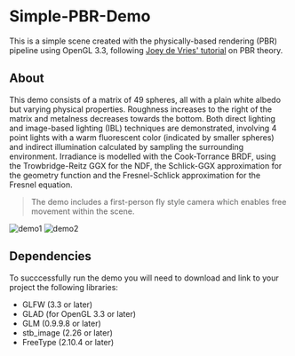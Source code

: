 # Simple-PBR-Demo

This is a simple scene created with the physically-based rendering (PBR) pipeline using OpenGL 3.3, following [Joey de Vries' tutorial][tutorial] on PBR theory.


## About

This demo consists of a matrix of 49 spheres, all with a plain white albedo but varying physical properties. Roughness increases to the right of the matrix and metalness decreases towards the bottom. Both direct lighting and image-based lighting (IBL) techniques are demonstrated, involving 4 point lights with a warm fluorescent color (indicated by smaller spheres) and indirect illumination calculated by sampling the surrounding environment. Irradiance is modelled with the Cook-Torrance BRDF, using the Trowbridge-Reitz GGX for the NDF, the Schlick-GGX approximation for the geometry function and the Fresnel-Schlick approximation for the Fresnel equation.

> The demo includes a first-person fly style camera which enables free movement within the scene.

![demo1](https://github.com/tonysheng01/Simple-PBR-Scene/blob/main/demo/demo1.png)
![demo2](https://github.com/tonysheng01/Simple-PBR-Scene/blob/main/demo/demo2.png)


## Dependencies

To succcessfully run the demo you will need to download and link to your project the following libraries:
- GLFW (3.3 or later)
- GLAD (for OpenGL 3.3 or later)
- GLM (0.9.9.8 or later)
- stb_image (2.26 or later)
- FreeType (2.10.4 or later)


[tutorial]: https://learnopengl.com/PBR/Theory
